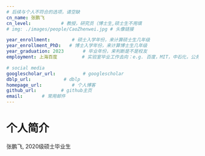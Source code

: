 ```yaml
---
# 后续与个人不符合的选项，请空缺
cn_name: 张鹏飞
cn_level:           # 教授，研究员（博士生,硕士生不用填
# img: ./images/people/CaoZhenwei.jpg # 头像链接

year_enrollment:        # 硕士入学年份，来计算硕士生几年级
year_enrollment_PhD:   # 博士入学年份，来计算博士生几年级
year_graduation: 2023       # 毕业年份，来判断是不是校友
employment: 上海百度         # 实验室毕业工作去向：e.g. 百度，MIT，中石化，公务员

# social media
googlescholar_url:          # googlescholar
dblp_url:            # dblp
homepage_url:           # 个人博客
github_url:         # github主页
email:       # 常用邮件
---
```


# 个人简介

张鹏飞, 2020级硕士毕业生
